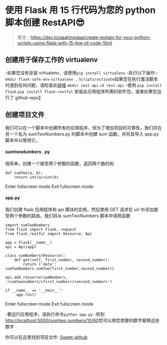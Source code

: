# 使用 Flask 用 15 行代码为您的 python 脚本创建 RestAPI😎

> 原文：<https://dev.to/aaahmedaa/create-restapi-for-your-python-scripts-using-flask-with-15-line-of-code-10ml>

## 创建用于保存工作的 virtualenv

-如果您没有安装 virtualenv，请使用`pip install virtualenv`
-执行以下操作:-
`mkdir flask-safe-env`
`virtualenv .`
`Scripts/activate`如果您在执行激活脚本时遇到任何问题，请检查此[链接](https://virtualenv.pypa.io/en/stable/userguide/#admonition%20note)
`mkdir rest-api`
`cd rest-api`
-使用
`pip install flask`
`pip install flask-restful`
安装此应用程序所需的软件包，或者如果您运行了 github repo】

## 创建项目文件

我们可以在一个脚本中创建所有的应用程序，但为了增加项目的可靠性，我们将在另一个名为 sumTwoNumbers.py 的脚本中创建 sum 函数，并将其导入 app.py 脚本中以使用它。

#### sumtwodumbers . py

很简单，创建一个接受两个参数的函数，返回两个数的和

```
def sumTwo(a, b):
    return int(a)+int(b) 
```

Enter fullscreen mode Exit fullscreen mode

#### app.py

我们创建 flask 应用程序和 api 模块的实例，然后使用 GET 请求在 url 中添加接受两个参数的路由，我们将从 sumTwoNumbers 脚本中调用函数

```
import sumTwoNumbers
from flask import Flask, request
from flask_restful import Resource, Api

app = Flask(__name__)
api = Api(app)

class sumNumbers(Resource):
    def get(self, first_number, second_number):
        return {'data': sumTwoNumbers.sumTwo(first_number,second_number)}

api.add_resource(sumNumbers, '/sumtwonumbers/<first_number>/<second_number>')

if __name__ == '__main__':
     app.run() 
```

Enter fullscreen mode Exit fullscreen mode

-要运行应用程序，请执行命令`python app.py`
-转到[http://localhost:5000/sumtwo numbers/10/60](http://localhost:5000/sumtwonumbers/10/60)您可以用您想要的数字替换这些数字

你可以在这里找到项目文件: [Sweet-github](https://github.com/aa-ahmed-aa/Flask-RESTAPI)